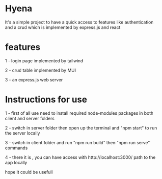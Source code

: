 
# Hyena

It's a simple project to have a quick access to features like authentication and a crud which is implemented by express.js and react

# features
1 - login page implemented by tailwind

2 - crud table implemented by MUI

3 - an express.js web server

# Instructions for use

1 - first of all use need to install required node-modules packages in both client and server folders

2 - switch in server folder then open up the terminal and "npm start" to run the server locally

3 - switch in client folder and run "npm run build" then "npm run serve" commands 

4 - there it is , you can have access with http://localhost:3000/ path to the app locally

hope it could be usefull
